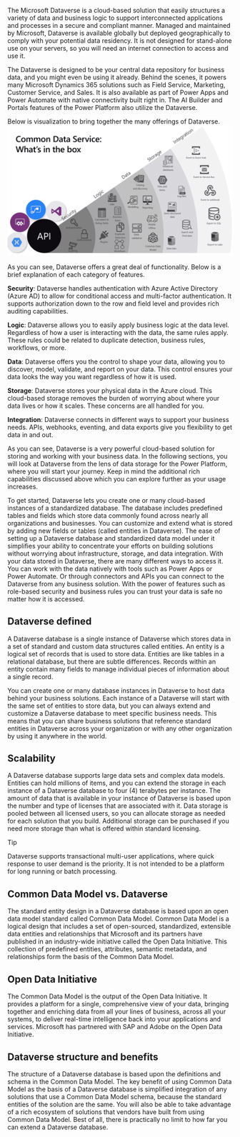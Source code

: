 The Microsoft Dataverse is a cloud-based solution that easily structures a variety of data and business logic to support interconnected applications and processes in a secure and compliant manner. Managed and maintained by Microsoft, Dataverse is available globally but deployed geographically to comply with your potential data residency. It is not designed for stand-alone use on your servers, so you will need an internet connection to access and use it. 

The Dataverse is designed to be your central data repository for business data, and you might even be using it already. Behind the scenes, it powers many Microsoft Dynamics 365 solutions such as Field Service, Marketing, Customer Service, and Sales. It is also available as part of Power Apps and Power Automate with native connectivity built right in. The AI Builder and Portals features of the Power Platform also utilize the Dataverse.

Below is visualization to bring together the many offerings of Dataverse.  
    ![Dataverse API options](../media/common-data-service-diagram.png)

As you can see, Dataverse offers a great deal of functionality. Below is a brief explanation of each category of features.

**Security**: Dataverse handles authentication with Azure Active Directory (Azure AD) to allow for conditional access and multi-factor authentication. It supports authorization down to the row and field level and provides rich auditing capabilities. 

**Logic**: Dataverse allows you to easily apply business logic at the data level. Regardless of how a user is interacting with the data, the same rules apply. These rules could be related to duplicate detection, business rules, workflows, or more.

**Data**: Dataverse offers you the control to shape your data, allowing you to discover, model, validate, and report on your data. This control ensures your data looks the way you want regardless of how it is used.

**Storage**: Dataverse stores your physical data in the Azure cloud. This cloud-based storage removes the burden of worrying about where your data lives or how it scales. These concerns are all handled for you.

**Integration**: Dataverse connects in different ways to support your business needs. APIs, webhooks, eventing, and data exports give you flexibility to get data in and out.

As you can see, Dataverse is a very powerful cloud-based solution for storing and working with your business data. In the following sections, you will look at Dataverse from the lens of data storage for the Power Platform, where you will start your journey. Keep in mind the additional rich capabilities discussed above which you can explore further as your usage increases. 

To get started, Dataverse lets you create one or many cloud-based instances of a standardized database. The database includes predefined tables and fields which store data commonly found across nearly all organizations and businesses. You can customize and extend what is stored by adding new fields or tables (called entities in Dataverse). The ease of setting up a Dataverse database and standardized data model under it simplifies your ability to concentrate your efforts on building solutions without worrying about infrastructure, storage, and data integration.
With your data stored in Dataverse, there are many different ways to access it. You can work with the data natively with tools such as Power Apps or Power Automate. Or through connectors and APIs you can connect to the Dataverse from any business solution. With the power of features such as role-based security and business rules you can trust your data is safe no matter how it is accessed. 

## Dataverse defined

A Dataverse database is a single instance of Dataverse which stores data in a set of standard and custom data structures called entities. An entity is a logical set of records that is used to store data. Entities are like tables in a relational database, but there are subtle differences. Records within an entity contain many fields to manage individual pieces of information about a single record.

You can create one or many database instances in Dataverse to host data behind your business solutions. Each instance of a Dataverse will start with the same set of entities to store data, but you can always extend and customize a Dataverse database to meet specific business needs. This means that you can share business solutions that reference standard entities in Dataverse across your organization or with any other organization by using it anywhere in the world.

## Scalability

A Dataverse database supports large data sets and complex data models. Entities can hold millions of items, and you can extend the storage in each instance of a Dataverse database to four (4) terabytes per instance. The amount of data that is available in your instance of Dataverse is based upon the number and type of licenses that are associated with it. Data storage is pooled between all licensed users, so you can allocate storage as needed for each solution that you build. Additional storage can be purchased if you need more storage than what is offered within standard licensing. 

> [!TIP]
> Dataverse supports transactional multi-user applications, where quick response to user demand is the priority. It is not intended to be a platform for long running or batch processing.

## Common Data Model vs. Dataverse

The standard entity design in a Dataverse database is based upon an open data model standard called Common Data Model. Common Data Model is a logical design that includes a set of open-sourced, standardized, extensible data entities and relationships that Microsoft and its partners have published in an industry-wide initiative called the Open Data Initiative. This collection of predefined entities, attributes, semantic metadata, and relationships form the basis of the Common Data Model.

## Open Data Initiative

The Common Data Model is the output of the Open Data Initiative. It provides a platform for a single, comprehensive view of your data, bringing together and enriching data from all your lines of business, across all your systems, to deliver real-time intelligence back into your applications and services. Microsoft has partnered with SAP and Adobe on the Open Data Initiative.

## Dataverse structure and benefits

The structure of a Dataverse database is based upon the definitions and schema in the Common Data Model. The key benefit of using Common Data Model as the basis of a Dataverse database is simplified integration of any solutions that use a Common Data Model schema, because the standard entities of the solution are the same. You will also be able to take advantage of a rich ecosystem of solutions that vendors have built from using Common Data Model. Best of all, there is practically no limit to how far you can extend a Dataverse database.
